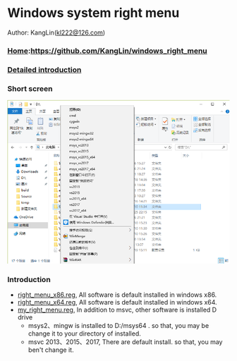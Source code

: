 # Windows system right menu

Author: KangLin(kl222@126.com)

### [Home](https://github.com/KangLin/windows_right_menu):https://github.com/KangLin/windows_right_menu

### [Detailed introduction](http://blog.csdn.net/kl222/article/details/7821322)

### Short screen

![ShortScreen](right_menu.png "Short Screen")

### Introduction

- [right_menu_x86.reg](right_menu_x86.reg), All software is default installed in windows x86.
- [right_menu_x64.reg](right_menu_x64.reg), All software is default installed in windows x64.
- [my_right_menu.reg](my_right_menu.reg), In addition to msvc, other software is installed D drive
  * msys2、mingw is installed to D:/msys64 . so that, you may be change it to your directory of installed.
  * msvc 2013、2015、2017, There are default install. so that, you may ben't change it.


